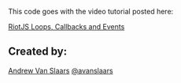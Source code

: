 This code goes with the video tutorial posted here:

[RiotJS Loops, Callbacks and Events][vid]

## Created by:
[Andrew Van Slaars][avsMedium]
[@avanslaars][avsTwitter]

[avsTwitter]: http://twitter.com/avanslaars
[avsMedium]: https://medium.com/@avanslaars/
[vid]: https://www.youtube.com/watch?v=T-ZV9dv93sw
